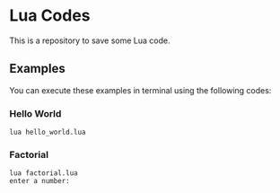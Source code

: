 # Lua Codes

This is a repository to save some Lua code.

## Examples

You can execute these examples in terminal using the following codes:

### Hello World

```
lua hello_world.lua
```

### Factorial

```
lua factorial.lua
enter a number:
```
